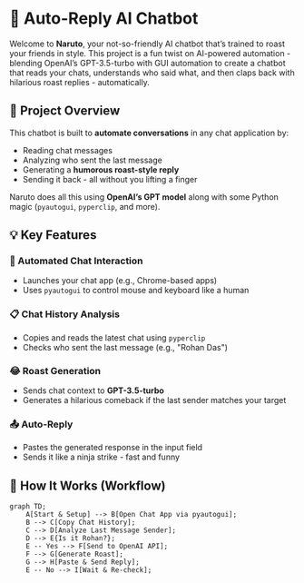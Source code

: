 # 🤖 Auto-Reply AI Chatbot

Welcome to **Naruto**, your not-so-friendly AI chatbot that’s trained to roast your friends in style. This project is a fun twist on AI-powered automation - blending OpenAI’s GPT-3.5-turbo with GUI automation to create a chatbot that reads your chats, understands who said what, and then claps back with hilarious roast replies - automatically.

## 📌 Project Overview

This chatbot is built to **automate conversations** in any chat application by:
- Reading chat messages
- Analyzing who sent the last message
- Generating a **humorous roast-style reply**
- Sending it back - all without you lifting a finger

Naruto does all this using **OpenAI’s GPT model** along with some Python magic (`pyautogui`, `pyperclip`, and more).

## 💡 Key Features

### 🔄 Automated Chat Interaction
- Launches your chat app (e.g., Chrome-based apps)
- Uses `pyautogui` to control mouse and keyboard like a human

### 📋 Chat History Analysis
- Copies and reads the latest chat using `pyperclip`
- Checks who sent the last message (e.g., "Rohan Das")

### 😂 Roast Generation
- Sends chat context to **GPT-3.5-turbo**
- Generates a hilarious comeback if the last sender matches your target

### 📤 Auto-Reply
- Pastes the generated response in the input field
- Sends it like a ninja strike - fast and funny

## 🧠 How It Works (Workflow)

```mermaid
graph TD;
    A[Start & Setup] --> B[Open Chat App via pyautogui];
    B --> C[Copy Chat History];
    C --> D[Analyze Last Message Sender];
    D --> E{Is it Rohan?};
    E -- Yes --> F[Send to OpenAI API];
    F --> G[Generate Roast];
    G --> H[Paste & Send Reply];
    E -- No --> I[Wait & Re-check];
